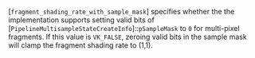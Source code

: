 [`fragment_shading_rate_with_sample_mask`] specifies whether the the
implementation supports setting valid bits of
[`PipelineMultisampleStateCreateInfo`]::`pSampleMask` to `0` for
multi-pixel fragments.
If this value is `VK_FALSE`, zeroing valid bits in the sample mask
will clamp the fragment shading rate to (1,1).